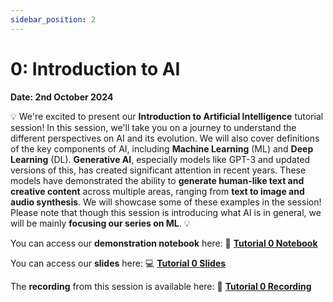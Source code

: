 ```yaml
---
sidebar_position: 2
---
```


# 0: Introduction to AI

**Date: 2nd October 2024**

💡 We're excited to present our **Introduction to Artificial Intelligence** tutorial session! In this session, we'll take you on a journey to understand the different perspectives on AI and its evolution. We will also cover definitions of the key components of AI, including **Machine Learning** (ML) and **Deep Learning** (DL). **Generative AI**, especially models like GPT-3 and updated versions of this, has created significant attention in recent years. These models have demonstrated the ability to **generate human-like text and creative content** across multiple areas, ranging from **text to image and audio synthesis**. We will showcase some of these examples in the session! Please note that though this session is introducing what AI is in general, we will be mainly **focusing our series on ML**. 💡

You can access our **demonstration notebook** here: 📘 [**Tutorial 0 Notebook**](https://github.com/UCLAIS/ml-tutorials-season-5/blob/main/week-0/ai_code_examples.ipynb)

You can access our **slides** here: 💻 [**Tutorial 0 Slides**](https://www.canva.com/design/DAGSEETkOlo/6odBSGgHuNmrCqUAUwCbAA/view?utm_content=DAGSEETkOlo&utm_campaign=designshare&utm_medium=link&utm_source=editor)

The **recording** from this session is available here: 🎤 [**Tutorial 0 Recording**](https://youtu.be/3E5aampSpvc)
